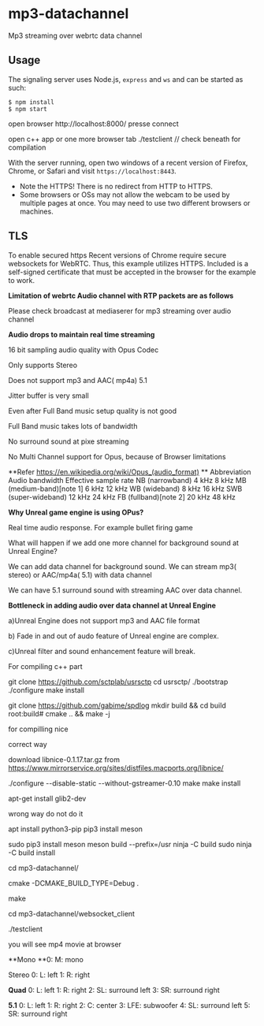 # mp3-datachannel
Mp3 streaming over webrtc data channel


## Usage

The signaling server uses Node.js, `express` and `ws` and can be started as such:

```
$ npm install
$ npm start
```
open browser
http://localhost:8000/
presse connect


open c++ app or one more browser tab 
./testclient  // check beneath for compilation



With the server running, open two windows of a recent version of Firefox, Chrome, or Safari and visit `https://localhost:8443`.

* Note the HTTPS! There is no redirect from HTTP to HTTPS.
* Some browsers or OSs may not allow the webcam to be used by multiple pages at once. You may need to use two different browsers or machines.

## TLS
To enable secured https
Recent versions of Chrome require secure websockets for WebRTC. Thus, this example utilizes HTTPS. Included is a self-signed certificate that must be accepted in the browser for the example to work.



**Limitation of webrtc Audio channel with RTP packets are as follows**

Please check broadcast at mediaserer for mp3 streaming over audio channel


**Audio drops to maintain real time streaming**

16 bit sampling audio quality with Opus Codec 

Only supports Stereo 

Does not support mp3 and AAC( mp4a) 5.1 

Jitter buffer is very small

Even after Full Band music setup quality is not good

Full Band music takes lots of bandwidth

No surround sound at pixe streaming

No Multi Channel support for Opus, because of Browser limitations

**Refer
https://en.wikipedia.org/wiki/Opus_(audio_format)
**
Abbreviation
Audio
bandwidth
Effective
sample rate
NB (narrowband)
4 kHz
8 kHz
MB (medium-band)[note 1]
6 kHz
12 kHz
WB (wideband)
8 kHz
16 kHz
SWB (super-wideband)
12 kHz
24 kHz
FB (fullband)[note 2]
20 kHz
48 kHz







**Why Unreal  game engine is using OPus?**

Real time audio response. For example bullet firing game

What will happen if we add one more channel for background sound at Unreal Engine?

We can add data channel for background sound. We can stream mp3( stereo) or AAC/mp4a( 5.1) with data channel

We can have 5.1 surround sound with streaming AAC over data channel.


**Bottleneck in adding audio over data channel at Unreal Engine**

a)Unreal Engine does not support mp3 and AAC file format

b) Fade in and out  of audo  feature of Unreal engine are complex.

c)Unreal filter and sound enhancement  feature will break.



For compiling c++ part

git clone  https://github.com/sctplab/usrsctp
 cd usrsctp/
./bootstrap
./configure
 make install

git clone https://github.com/gabime/spdlog
mkdir build && cd build
root:build# cmake .. && make -j

for compilling nice

correct way

download libnice-0.1.17.tar.gz    from  https://www.mirrorservice.org/sites/distfiles.macports.org/libnice/

./configure   --disable-static  --without-gstreamer-0.10
make 
make install

apt-get install glib2-dev

wrong way do not do it 

apt install python3-pip
pip3 install meson

sudo pip3 install meson
meson build --prefix=/usr
ninja -C build
sudo ninja -C build install



cd  mp3-datachannel/

cmake -DCMAKE_BUILD_TYPE=Debug .

make

cd mp3-datachannel/websocket_client

./testclient

you will see mp4 movie at browser





**Mono	**0: M: mono

Stereo	0: L: left
1: R: right

**Quad**	0: L: left
1: R: right
2: SL: surround left
3: SR: surround right

**5.1**	0: L: left
1: R: right
2: C: center
3: LFE: subwoofer
4: SL: surround left
5: SR: surround right
 



